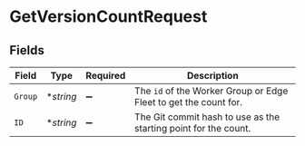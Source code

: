 # GetVersionCountRequest


## Fields

| Field                                                                       | Type                                                                        | Required                                                                    | Description                                                                 |
| --------------------------------------------------------------------------- | --------------------------------------------------------------------------- | --------------------------------------------------------------------------- | --------------------------------------------------------------------------- |
| `Group`                                                                     | **string*                                                                   | :heavy_minus_sign:                                                          | The <code>id</code> of the Worker Group or Edge Fleet to get the count for. |
| `ID`                                                                        | **string*                                                                   | :heavy_minus_sign:                                                          | The Git commit hash to use as the starting point for the count.             |